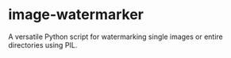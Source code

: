 # image-watermarker
A versatile Python script for watermarking single images or entire directories using PIL.
